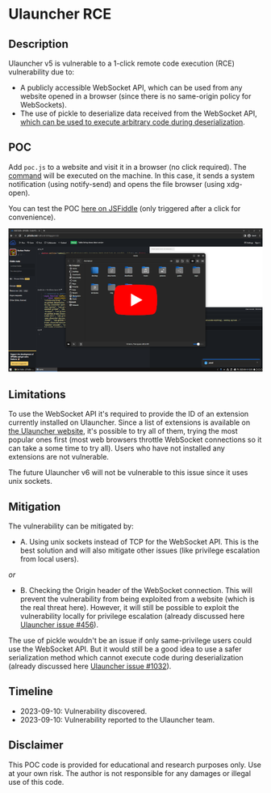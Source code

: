 # Ulauncher RCE

## Description

Ulauncher v5 is vulnerable to a 1-click remote code execution (RCE)
vulnerability due to:

- A publicly accessible WebSocket API, which can be used from any website
  opened in a browser (since there is no same-origin policy for WebSockets).
- The use of pickle to deserialize data received from the WebSocket API,
  [which can be used to execute arbitrary code during deserialization][1].

## POC

Add `poc.js` to a website and visit it in a browser (no click required).
The [command][2] will be executed on the machine. In this case, it sends a
system notification (using notify-send) and opens the file browser (using
xdg-open).

You can test the POC [here on JSFiddle][3] (only triggered after a click for
convenience).

[![POC Screenshot](./.readme/poc_screenshot.png?raw=true)](https://www.youtube.com/watch?v=llUw-SVjRvQ)

## Limitations

To use the WebSocket API it's required to provide the ID of an extension
currently installed on Ulauncher.
Since a list of extensions is available on [the Ulauncher website][4], it's
possible to try all of them, trying the most popular ones first (most web
browsers throttle WebSocket connections so it can take a some time to try all).
Users who have not installed any extensions are not vulnerable.

The future Ulauncher v6 will not be vulnerable to this issue since it uses unix
sockets.

## Mitigation

The vulnerability can be mitigated by:

- A. Using unix sockets instead of TCP for the WebSocket API.
  This is the best solution and will also mitigate other issues (like
  privilege escalation from local users).

_or_

- B. Checking the Origin header of the WebSocket connection.
  This will prevent the vulnerability from being exploited from a website
  (which is the real threat here).
  However, it will still be possible to exploit the vulnerability locally for
  privilege escalation (already discussed here [Ulauncher issue #456][5]).

The use of pickle wouldn't be an issue if only same-privilege users could use
the WebSocket API.
But it would still be a good idea to use a safer serialization method which
cannot execute code during deserialization (already discussed here
[Ulauncher issue #1032][6]).

## Timeline

- 2023-09-10: Vulnerability discovered.
- 2023-09-10: Vulnerability reported to the Ulauncher team.

## Disclaimer

This POC code is provided for educational and research purposes only.
Use at your own risk.
The author is not responsible for any damages or illegal use of this code.

[1]: https://web.archive.org/web/20230910030644/https://docs.python.org/3/library/pickle.html
[2]: https://github.com/nathan818fr/ulauncher-vulnerability-RCE/blob/main/generate_poc.py#L48
[3]: https://jsfiddle.net/nathan818/9apgorv1/3/
[4]: https://ext.ulauncher.io/
[5]: https://github.com/Ulauncher/Ulauncher/issues/456
[6]: https://github.com/Ulauncher/Ulauncher/issues/1032
